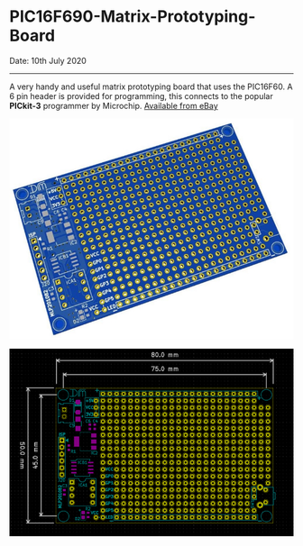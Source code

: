# PIC16F690-Matrix-Prototyping-Board
Date: 10th July 2020

---

A very handy and useful matrix prototyping board that uses the PIC16F60. A 6 pin header is provided for programming, this connects to the popular **PICkit-3** programmer by Microchip. [Available from eBay](https://www.ebay.co.uk/sch/mlabs2018/m.html?_nkw=&_armrs=1&_ipg=&_from=)

![PCB Layout](https://github.com/Mottramlabs/PIC12Fxx-Matrix-Prototyping-Board/blob/master/Board%20Details/Layout.jpg?raw=true)



![Dims](https://github.com/Mottramlabs/PIC12Fxx-Matrix-Prototyping-Board/blob/master/Board%20Details/Dims.png?raw=true)